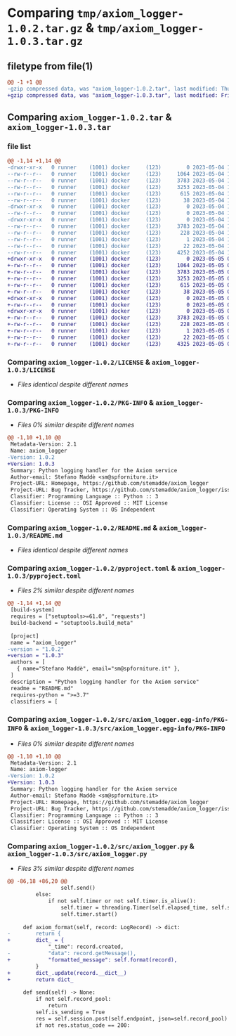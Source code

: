 # Comparing `tmp/axiom_logger-1.0.2.tar.gz` & `tmp/axiom_logger-1.0.3.tar.gz`

## filetype from file(1)

```diff
@@ -1 +1 @@
-gzip compressed data, was "axiom_logger-1.0.2.tar", last modified: Thu May  4 10:46:15 2023, max compression
+gzip compressed data, was "axiom_logger-1.0.3.tar", last modified: Fri May  5 07:59:01 2023, max compression
```

## Comparing `axiom_logger-1.0.2.tar` & `axiom_logger-1.0.3.tar`

### file list

```diff
@@ -1,14 +1,14 @@
-drwxr-xr-x   0 runner    (1001) docker     (123)        0 2023-05-04 10:46:15.913614 axiom_logger-1.0.2/
--rw-r--r--   0 runner    (1001) docker     (123)     1064 2023-05-04 10:45:58.000000 axiom_logger-1.0.2/LICENSE
--rw-r--r--   0 runner    (1001) docker     (123)     3783 2023-05-04 10:46:15.913614 axiom_logger-1.0.2/PKG-INFO
--rw-r--r--   0 runner    (1001) docker     (123)     3253 2023-05-04 10:45:58.000000 axiom_logger-1.0.2/README.md
--rw-r--r--   0 runner    (1001) docker     (123)      615 2023-05-04 10:45:58.000000 axiom_logger-1.0.2/pyproject.toml
--rw-r--r--   0 runner    (1001) docker     (123)       38 2023-05-04 10:46:15.913614 axiom_logger-1.0.2/setup.cfg
-drwxr-xr-x   0 runner    (1001) docker     (123)        0 2023-05-04 10:46:15.913614 axiom_logger-1.0.2/src/
--rw-r--r--   0 runner    (1001) docker     (123)        0 2023-05-04 10:45:58.000000 axiom_logger-1.0.2/src/__init__.py
-drwxr-xr-x   0 runner    (1001) docker     (123)        0 2023-05-04 10:46:15.913614 axiom_logger-1.0.2/src/axiom_logger.egg-info/
--rw-r--r--   0 runner    (1001) docker     (123)     3783 2023-05-04 10:46:15.000000 axiom_logger-1.0.2/src/axiom_logger.egg-info/PKG-INFO
--rw-r--r--   0 runner    (1001) docker     (123)      228 2023-05-04 10:46:15.000000 axiom_logger-1.0.2/src/axiom_logger.egg-info/SOURCES.txt
--rw-r--r--   0 runner    (1001) docker     (123)        1 2023-05-04 10:46:15.000000 axiom_logger-1.0.2/src/axiom_logger.egg-info/dependency_links.txt
--rw-r--r--   0 runner    (1001) docker     (123)       22 2023-05-04 10:46:15.000000 axiom_logger-1.0.2/src/axiom_logger.egg-info/top_level.txt
--rw-r--r--   0 runner    (1001) docker     (123)     4252 2023-05-04 10:45:58.000000 axiom_logger-1.0.2/src/axiom_logger.py
+drwxr-xr-x   0 runner    (1001) docker     (123)        0 2023-05-05 07:59:01.100186 axiom_logger-1.0.3/
+-rw-r--r--   0 runner    (1001) docker     (123)     1064 2023-05-05 07:58:40.000000 axiom_logger-1.0.3/LICENSE
+-rw-r--r--   0 runner    (1001) docker     (123)     3783 2023-05-05 07:59:01.100186 axiom_logger-1.0.3/PKG-INFO
+-rw-r--r--   0 runner    (1001) docker     (123)     3253 2023-05-05 07:58:40.000000 axiom_logger-1.0.3/README.md
+-rw-r--r--   0 runner    (1001) docker     (123)      615 2023-05-05 07:58:40.000000 axiom_logger-1.0.3/pyproject.toml
+-rw-r--r--   0 runner    (1001) docker     (123)       38 2023-05-05 07:59:01.100186 axiom_logger-1.0.3/setup.cfg
+drwxr-xr-x   0 runner    (1001) docker     (123)        0 2023-05-05 07:59:01.096186 axiom_logger-1.0.3/src/
+-rw-r--r--   0 runner    (1001) docker     (123)        0 2023-05-05 07:58:40.000000 axiom_logger-1.0.3/src/__init__.py
+drwxr-xr-x   0 runner    (1001) docker     (123)        0 2023-05-05 07:59:01.096186 axiom_logger-1.0.3/src/axiom_logger.egg-info/
+-rw-r--r--   0 runner    (1001) docker     (123)     3783 2023-05-05 07:59:01.000000 axiom_logger-1.0.3/src/axiom_logger.egg-info/PKG-INFO
+-rw-r--r--   0 runner    (1001) docker     (123)      228 2023-05-05 07:59:01.000000 axiom_logger-1.0.3/src/axiom_logger.egg-info/SOURCES.txt
+-rw-r--r--   0 runner    (1001) docker     (123)        1 2023-05-05 07:59:01.000000 axiom_logger-1.0.3/src/axiom_logger.egg-info/dependency_links.txt
+-rw-r--r--   0 runner    (1001) docker     (123)       22 2023-05-05 07:59:01.000000 axiom_logger-1.0.3/src/axiom_logger.egg-info/top_level.txt
+-rw-r--r--   0 runner    (1001) docker     (123)     4325 2023-05-05 07:58:40.000000 axiom_logger-1.0.3/src/axiom_logger.py
```

### Comparing `axiom_logger-1.0.2/LICENSE` & `axiom_logger-1.0.3/LICENSE`

 * *Files identical despite different names*

### Comparing `axiom_logger-1.0.2/PKG-INFO` & `axiom_logger-1.0.3/PKG-INFO`

 * *Files 0% similar despite different names*

```diff
@@ -1,10 +1,10 @@
 Metadata-Version: 2.1
 Name: axiom_logger
-Version: 1.0.2
+Version: 1.0.3
 Summary: Python logging handler for the Axiom service
 Author-email: Stefano Maddè <sm@spforniture.it>
 Project-URL: Homepage, https://github.com/stemadde/axiom_logger
 Project-URL: Bug Tracker, https://github.com/stemadde/axiom_logger/issues
 Classifier: Programming Language :: Python :: 3
 Classifier: License :: OSI Approved :: MIT License
 Classifier: Operating System :: OS Independent
```

### Comparing `axiom_logger-1.0.2/README.md` & `axiom_logger-1.0.3/README.md`

 * *Files identical despite different names*

### Comparing `axiom_logger-1.0.2/pyproject.toml` & `axiom_logger-1.0.3/pyproject.toml`

 * *Files 2% similar despite different names*

```diff
@@ -1,14 +1,14 @@
 [build-system]
 requires = ["setuptools>=61.0", "requests"]
 build-backend = "setuptools.build_meta"
 
 [project]
 name = "axiom_logger"
-version = "1.0.2"
+version = "1.0.3"
 authors = [
   { name="Stefano Maddè", email="sm@spforniture.it" },
 ]
 description = "Python logging handler for the Axiom service"
 readme = "README.md"
 requires-python = ">=3.7"
 classifiers = [
```

### Comparing `axiom_logger-1.0.2/src/axiom_logger.egg-info/PKG-INFO` & `axiom_logger-1.0.3/src/axiom_logger.egg-info/PKG-INFO`

 * *Files 0% similar despite different names*

```diff
@@ -1,10 +1,10 @@
 Metadata-Version: 2.1
 Name: axiom-logger
-Version: 1.0.2
+Version: 1.0.3
 Summary: Python logging handler for the Axiom service
 Author-email: Stefano Maddè <sm@spforniture.it>
 Project-URL: Homepage, https://github.com/stemadde/axiom_logger
 Project-URL: Bug Tracker, https://github.com/stemadde/axiom_logger/issues
 Classifier: Programming Language :: Python :: 3
 Classifier: License :: OSI Approved :: MIT License
 Classifier: Operating System :: OS Independent
```

### Comparing `axiom_logger-1.0.2/src/axiom_logger.py` & `axiom_logger-1.0.3/src/axiom_logger.py`

 * *Files 3% similar despite different names*

```diff
@@ -86,18 +86,20 @@
                 self.send()
         else:
             if not self.timer or not self.timer.is_alive():
                 self.timer = threading.Timer(self.elapsed_time, self.send)
                 self.timer.start()
 
     def axiom_format(self, record: LogRecord) -> dict:
-        return {
+        dict_ = {
             "_time": record.created,
-            "data": record.getMessage(),
+            "formatted_message": self.format(record),
         }
+        dict_.update(record.__dict__)
+        return dict_
 
     def send(self) -> None:
         if not self.record_pool:
             return
         self.is_sending = True
         res = self.session.post(self.endpoint, json=self.record_pool)
         if not res.status_code == 200:
```

